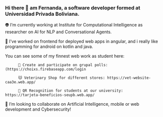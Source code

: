 ### Hi there 👋 am Fernanda, a software developer formed at Universidad Privada Boliviana.

👽 I’m currently working at Institute for Computational Intelligence as researcher on AI for NLP and Conversational Agents.

🌵 I've worked on frontend for deployed web apps in angular, and i really like programming for android on kotlin and java. 
   
   You can see some of my finnest web work as student here:
          
          🍯 Create and participate on grupal polls: (https://choixs.firebaseapp.com/login
          
          🐱 Veterinary Shop for different stores: https://vet-website-caa3e.web.app/
          
          🎇 QR Recognition for students at our university: https://tarjeta-beneficios-seupb.web.app/

🐸 I’m looking to collaborate on Artificial Intelligence, mobile or web development and Cybersecurity!

<!--
**femandamartinez/femandamartinez** is a ✨ _special_ ✨ repository because its `README.md` (this file) appears on your GitHub profile.

- 🔭 I’m currently working on the ICI as developer for a Speech Recognition Model
- 🌱 I’m currently learning Python, Kotlin, React and Flutter...
- 👯 I’m looking to collaborate on Artificial Intelligence or Cybersecurity!
-->

